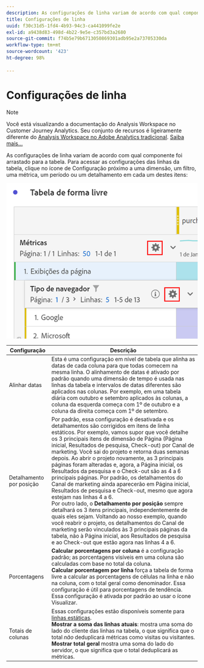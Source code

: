 ```yaml
---
description: As configurações de linha variam de acordo com qual componente foi arrastado para a tabela.
title: Configurações de linha
uuid: f30c31d5-1fd4-4b93-94c3-ca441099fe2e
exl-id: a9438d83-498d-4b22-9e5e-c357bd3a2680
source-git-commit: f74b5e79b6713050869301adb95e2a73705330da
workflow-type: tm+mt
source-wordcount: '423'
ht-degree: 98%

---
```


# Configurações de linha

>[!NOTE]
>
>Você está visualizando a documentação do Analysis Workspace no Customer Journey Analytics. Seu conjunto de recursos é ligeiramente diferente do [Analysis Workspace no Adobe Analytics tradicional](https://experienceleague.adobe.com/docs/analytics/analyze/analysis-workspace/home.html). [Saiba mais...](/help/getting-started/cja-aa.md)

As configurações de linha variam de acordo com qual componente foi arrastado para a tabela. Para acessar as configurações das linhas da tabela, clique no ícone de Configuração próximo a uma dimensão, um filtro, uma métrica, um período ou um detalhamento em cada um destes itens:

![](assets/row-settings.png)

| Configuração | Descrição |
|--- |--- |
| Alinhar datas | Esta é uma configuração em nível de tabela que alinha as datas de cada coluna para que todas comecem na mesma linha. O alinhamento de datas é ativado por padrão quando uma dimensão de tempo é usada nas linhas da tabela e intervalos de datas diferentes são aplicados nas colunas. Por exemplo, em uma tabela diária com outubro e setembro aplicados às colunas, a coluna da esquerda começa com 1º de outubro e a coluna da direita começa com 1º de setembro. |
| Detalhamento por posição | Por padrão, essa configuração é desativada e os detalhamentos são corrigidos em itens de linha estáticos. Por exemplo, vamos supor que você detalhe os 3 principais itens de dimensão de Página (Página inicial, Resultados de pesquisa, Check-out) por Canal de marketing. Você sai do projeto e retorna duas semanas depois. Ao abrir o projeto novamente, as 3 principais páginas foram alteradas e, agora, a Página inicial, os Resultados da pesquisa e o Check-out são as 4 a 6 principais páginas. Por padrão, os detalhamentos do Canal de marketing ainda aparecerão em Página inicial, Resultados de pesquisa e Check-out, mesmo que agora estejam nas linhas 4 a 6. <br> Por outro lado, o **Detalhamento por posição** sempre detalhará os 3 itens principais, independentemente de quais eles sejam. Voltando ao nosso exemplo, quando você reabrir o projeto, os detalhamentos do Canal de marketing serão vinculados às 3 principais páginas da tabela, não à Página inicial, aos Resultados de pesquisa e ao Check-out que estão agora nas linhas 4 a 6. |
| Porcentagens | **Calcular porcentagens por coluna** é a configuração padrão; as porcentagens visíveis em uma coluna são calculadas com base no total da coluna. <br>**Calcular porcentagem por linha** força a tabela de forma livre a calcular as porcentagens de células na linha e não na coluna, com o total geral como denominador. Essa configuração é útil para porcentagens de tendência. Essa configuração é ativada por padrão ao usar o ícone Visualizar. |
| Totais de colunas | Essas configurações estão disponíveis somente para [linhas estáticas](/help/analysis-workspace/visualizations/freeform-table/column-row-settings/manual-vs-dynamic-rows.md). <br> **Mostrar a soma das linhas atuais**: mostra uma soma do lado do cliente das linhas na tabela, o que significa que o total *não* deduplicará métricas como visitas ou visitantes. <br> **Mostrar total geral** mostra uma soma do lado do servidor, o que significa que o total deduplicará as métricas. |
